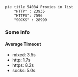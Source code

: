 
```mermaid
pie title 54084 Proxies in list
    "HTTP" : 23935
    "HTTPS": 7596
    "SOCKS" : 28999
```

### Some Info
#### Average Timeout

- mixed: 3.5s
- http: 1.7s
- https: 8.2s
- socks: 5.0s